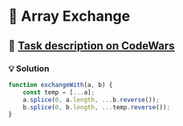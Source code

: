 # 📝 Array Exchange

## 🔗 [Task description on CodeWars](https://www.codewars.com/kata/5353212e5ee40d4694001114)

### 💡 Solution

```javascript
function exchangeWith(a, b) {
    const temp = [...a];
    a.splice(0, a.length, ...b.reverse());
    b.splice(0, b.length, ...temp.reverse());
}
```

